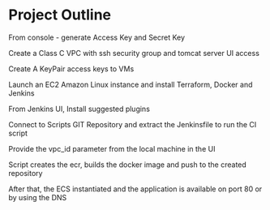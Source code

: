 # Project Outline

 From console - generate Access Key and Secret Key

 Create a Class C VPC with ssh security group and tomcat server UI access 

 Create A KeyPair access keys to VMs

 Launch an EC2 Amazon Linux instance and install Terraform, Docker and Jenkins

 From Jenkins UI, Install suggested plugins

 Connect to Scripts GIT Repository and extract the Jenkinsfile to run the CI script

 Provide the vpc_id parameter from the local machine in the UI

 Script creates the ecr, builds the docker image and push to the created repository

 After that, the ECS instantiated and the application is available on port 80 or by using the DNS

